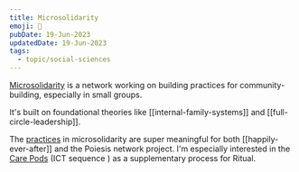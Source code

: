 ```yaml
---
title: Microsolidarity
emoji: 🤝
pubDate: 19-Jun-2023
updatedDate: 19-Jun-2023
tags:
  - topic/social-sciences
---
```


[Microsolidarity](https://www.microsolidarity.cc/) is a network working on building practices for community-building, especially in small groups.

It's built on foundational theories like [[internal-family-systems]] and [[full-circle-leadership]].

The [practices](https://www.microsolidarity.cc/practices/crewing) in microsolidarity are super meaningful for both [[happily-ever-after]] and the Poiesis network project. I'm especially interested in the [Care Pods](https://docs.google.com/document/d/1IUXBpZJas2MRNlrKDu4KBivZjBw67RQ9o7accovv4fU/edit#heading=h.bcg99cglo63l) (ICT sequence ) as a supplementary process for Ritual.
